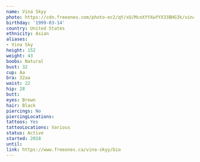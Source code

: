 ```yaml
---
name: Vina Skyy
photo: https://cdn.freeones.com/photo-ec2/qY/xU/McnXYYXwYYX33BHG3k/vina-skyy-avatar-1_teaser.jpg
birthday: '1999-03-14'
country: United States
ethnicity: Asian
aliases:
- Vina Sky
height: 152
weight: 43
boobs: Natural
bust: 32
cup: Aa
bra: 32aa
waist: 22
hip: 28
butt:
eyes: Brown
hair: Black
piercings: No
piercingLocations:
tattoos: Yes
tattooLocations: Various
status: Active
started: 2018
until:
link: https://www.freeones.ca/vina-skyy/bio
---
```

